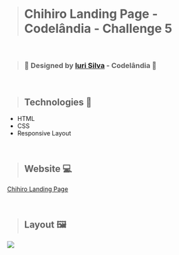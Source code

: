 ># Chihiro Landing Page - Codelândia - Challenge 5

<br>

>### 🎨 Designed by [Iuri Silva](https://www.linkedin.com/in/iuricode/) - Codelândia 🎨

<br>

>## Technologies 🧰
+ HTML
+ CSS
+ Responsive Layout

<br>

>## Website 💻
[Chihiro Landing Page](https://chihiro-codelandia.netlify.app/)

<br>

>## Layout 🖼️

<img src="https://github.com/giselle-ferreira/Chihiro-Codelandia-Desafio5/blob/main/assets/chihiro.gif" />

>

